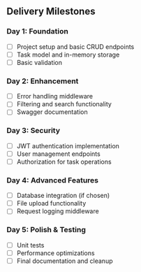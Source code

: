 ## Delivery Milestones

### Day 1: Foundation
- [ ] Project setup and basic CRUD endpoints
- [ ] Task model and in-memory storage
- [ ] Basic validation

### Day 2: Enhancement
- [ ] Error handling middleware
- [ ] Filtering and search functionality
- [ ] Swagger documentation

### Day 3: Security
- [ ] JWT authentication implementation
- [ ] User management endpoints
- [ ] Authorization for task operations

### Day 4: Advanced Features
- [ ] Database integration (if chosen)
- [ ] File upload functionality
- [ ] Request logging middleware

### Day 5: Polish & Testing
- [ ] Unit tests
- [ ] Performance optimizations
- [ ] Final documentation and cleanup
